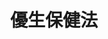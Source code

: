 ---
layout: post
title: "優生保健法"
tags:
id: 87
thumbnail: ""
description: ""
color: ""
publish: "false"
departments:
cover:
  link: ""
introduction:
  content: ""
  image: ""
join:
  type: ""
  image: "/images/post/87/1RjQpSlOPV0YQitp_VV_z11nFPlxJ1llE.jpg"
embed:
pictures:
---